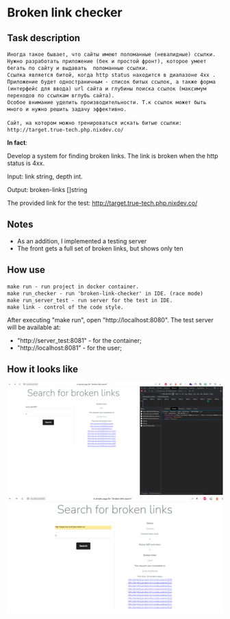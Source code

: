 # Broken link checker

## Task description

    Иногда такое бывает, что сайты имеют поломанные (невалидные) ссылки.
    Нужно разработать приложение (бек и простой фронт), которое умеет  бегать по сайту и выдавать  поломанные ссылки.
    Ссылка является битой, когда http status находится в диапазоне 4xx .  Приложение будет одностраничным - список битых ссылок, а также форма (интерфейс для ввода) url сайта и глубины поиска ссылок (максимум переходов по ссылкам вглубь сайта).
    Особое внимание уделить производительности. Т.к ссылок может быть много и нужно решить задачу эффективно.
    
    Сайт, на котором можно тренироваться искать битые ссылки: http://target.true-tech.php.nixdev.co/

**In fact**:

Develop a system for finding broken links. The link is broken when the http status is 4xx.
    
Input: link string, depth int. 
    
Output: broken-links []string

The provided link for the test: 
http://target.true-tech.php.nixdev.co/

## Notes
 * As an addition, I implemented a testing server
 * The front gets a full set of broken links, but shows only ten

## How use

    make run - run project in docker container. 
    make run_checker - run 'broken-link-checker' in IDE. (race mode)
    make run_server_test - run server for the test in IDE. 
    make link - control of the code style. 

After executing "make run", open "http://localhost:8080".
The test server will be available at: 
 - "http://server_test:8081" - for the container;
 - "http://localhost:8081" - for the user;

## How it looks like

<img src="./images/make-run.png">


<img src="./images/make_run_2.png">